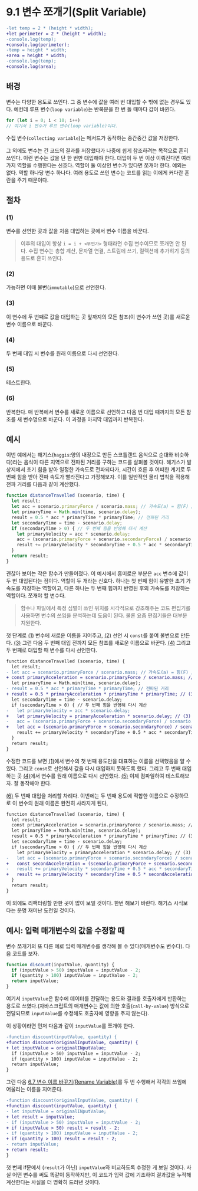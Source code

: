 # 9.1 변수 쪼개기(Split Variable)
``` diff
-let temp = 2 * (height * width);
+let perimeter = 2 * (height * width);
-console.log(temp);
+console.log(perimeter);
-temp = height * width;
+area = height * width;
-console.log(temp);
+console.log(area);
```
## 배경
변수는 다양한 용도로 쓰인다. 그 중 변수에 값을 여러 번 대입할 수 밖에 없는 경우도 있다. 예컨데 루프 변수(`loop variable`)는 반복문을 한 번 돌 때마다 값이 바뀐다.
``` javascript
for (let i = 0; i < 10; i++)
// 여기서 i 변수가 루프 변수(loop variable)이다.
```
수집 변수(`collecting variable`)는 메서드가 동작하는 중간중간 값을 저장한다.

그 외에도 변수는 긴 코드의 결과를 저장했다가 나중에 쉽게 참조하려는 목적으로 흔히 쓰인다. 이런 변수는 값을 단 한 번만 대입해야 한다. 대입이 두 번 이상 이뤄진다면 여러 가지 역할을 수행한다는 신호다. 역할이 둘 이상인 변수가 있다면 쪼개야 한다. 예외는 없다. 역할 하나당 변수 하나다. 여러 용도로 쓰인 변수는 코드를 읽는 이에게 커다란 혼란을 주기 때문이다.
## 절차
### (1)
변수를 선언한 곳과 값을 처음 대입하는 곳에서 변수 이름을 바꾼다.
> 이후의 대입이 항상 `i = i + <무언가>` 형태라면 수집 변수이므로 쪼개면 안 된다. 수집 변수는 총합 계산, 문자열 연결, 스트림에 쓰기, 컬렉션에 추가히기 등의 용도로 흔히 쓰인다.
### (2)
가능하면 이때 불변(`immutable`)으로 선언한다.
### (3)
이 변수에 두 번째로 값을 대입하는 곳 앞까지의 모든 참조(이 변수가 쓰인 곳)를 새로운 변수 이름으로 바꾼다.
### (4)
두 번째 대입 시 변수를 원래 이름으로 다시 선언한다.
### (5)
테스트한다.
### (6)
반복한다. 매 반복에서 변수를 새로운 이름으로 선언하고 다음 번 대입 때까지의 모든 참조를 새 변수명으로 바꾼다. 이 과정을 마지막 대입까지 반복한다.
## 예시
이번 예에서는 해기스(`haggis`:양의 내장으로 만든 스코틀랜드 음식으로 순대와 비슷하다)라는 음식이 다른 지역으로 전파된 거리를 구하는 코드를 살펴볼 것이다. 해기스가 발상지에서 초기 힘을 받아 일정한 가속도로 전파되다가, 시간이 흐른 후 어떠한 계기로 두 번째 힘을 받아 전파 속도가 빨라진다고 가정해보자. 이를 일반적인 물리 법칙을 적용해 전파 거리를 다음과 같이 계산했다.
``` javascript
function distanceTravelled (scenario, time) {
  let result;
  let acc = scenario.primaryForce / scenario.mass; // 가속도(a) = 힘(F) / 질량(m)
  let primaryTime = Math.min(time, scenario.delay);
  result = 0.5 * acc * primaryTime * primaryTime; // 전파된 거리
  let secondaryTime = time - scenario.delay;
  if (secondaryTime > 0) { // 두 번째 힘을 반영해 다시 계산
    let primaryVelocity = acc * scenario.delay;
    acc = (scenario.primaryForce + scenario.secondaryForce) / scenario.mass;
    result += primaryVelocity * secondaryTime + 0.5 * acc * secondaryTime * secondaryTime;
  }
  return result;
}
```
괜찮아 보이는 작은 함수가 만들어졌다. 이 예시에서 흥미로운 부분은 `acc` 변수에 값이 두 번 대입된다는 점이다. 역할이 두 개라는 신호다. 하나는 첫 번째 힘이 유발한 초기 가속도를 저장하는 역할이고, 다른 하나는 두 번째 힘까지 반영된 후의 가속도를 저장하는 역할이다. 쪼개야 할 변수다.
> 함수나 파일에서 특정 심벌이 쓰인 위치를 시각적으로 강조해주는 코드 편집기를 사용하면 변수의 쓰임을 분석하는데 도움이 된다. 물론 요즘 편집기들은 대부분 지원한다.

첫 단계로 [(1)](https://github.com/wonder13662/refactoring-v2/blob/writing/chapter09/9-1.md#1) 변수에 새로운 이름을 지어주고, [(2)](https://github.com/wonder13662/refactoring-v2/blob/writing/chapter09/9-1.md#2) 선언 시 `const`를 붙여 불변으로 만든다. [(3)](https://github.com/wonder13662/refactoring-v2/blob/writing/chapter09/9-1.md#3) 그런 다음 두 번째 대입 전까지 모든 참조를 새로운 이름으로 바꾼다. [(4)](https://github.com/wonder13662/refactoring-v2/blob/writing/chapter09/9-1.md#4) 그리고 두 번째로 대입할 때 변수를 다시 선언한다.

``` diff
function distanceTravelled (scenario, time) {
  let result;
- let acc = scenario.primaryForce / scenario.mass; // 가속도(a) = 힘(F) / 질량(m)
+ const primaryAcceleration = scenario.primaryForce / scenario.mass; // (1)(2)
  let primaryTime = Math.min(time, scenario.delay);
- result = 0.5 * acc * primaryTime * primaryTime; // 전파된 거리
+ result = 0.5 * primaryAcceleration * primaryTime * primaryTime; // (3)
  let secondaryTime = time - scenario.delay;
  if (secondaryTime > 0) { // 두 번째 힘을 반영해 다시 계산
-   let primaryVelocity = acc * scenario.delay;
+   let primaryVelocity = primaryAcceleration * scenario.delay; // (3)
-   acc = (scenario.primaryForce + scenario.secondaryForce) / scenario.mass;
+   let acc = (scenario.primaryForce + scenario.secondaryForce) / scenario.mass;
    result += primaryVelocity * secondaryTime + 0.5 * acc * secondaryTime * secondaryTime;
  }
  return result;
}
```
수정한 코드를 보면 [(1)](https://github.com/wonder13662/refactoring-v2/blob/writing/chapter09/9-1.md#1)에서 변수의 첫 번째 용도만을 대표하는 이름을 선택했음을 알 수 있다. 그리고 `const`로 선언해서 값을 다시 대입하지 못하도록 했다. 그리고 두 번째 대입하는 곳 [(4)](https://github.com/wonder13662/refactoring-v2/blob/writing/chapter09/9-1.md#4)에서 변수를 원래 이름으로 다시 선언했다. [(5)](https://github.com/wonder13662/refactoring-v2/blob/writing/chapter09/9-1.md#5) 이제 컴파일하여 테스트해보자. 잘 동작해야 한다.

[(6)](https://github.com/wonder13662/refactoring-v2/blob/writing/chapter09/9-1.md#6) 두 번째 대입을 처리할 차례다. 이번에는 두 번째 용도에 적합한 이름으로 수정하므로 이 변수의 원래 이름은 완전히 사라지게 된다,
``` diff
function distanceTravelled (scenario, time) {
  let result;
  const primaryAcceleration = scenario.primaryForce / scenario.mass; // (1)(2)
  let primaryTime = Math.min(time, scenario.delay);
  result = 0.5 * primaryAcceleration * primaryTime * primaryTime; // (3)
  let secondaryTime = time - scenario.delay;
  if (secondaryTime > 0) { // 두 번째 힘을 반영해 다시 계산
    let primaryVelocity = primaryAcceleration * scenario.delay; // (3)
-   let acc = (scenario.primaryForce + scenario.secondaryForce) / scenario.mass;
+   const secondAcceleration = (scenario.primaryForce + scenario.secondaryForce) / scenario.mass;
-   result += primaryVelocity * secondaryTime + 0.5 * acc * secondaryTime * secondaryTime;
+   result += primaryVelocity * secondaryTime + 0.5 * secondAcceleration * secondaryTime * secondaryTime;
  }
  return result;
}
```
이 외에도 리팩터링할 만한 곳이 많이 보일 것이다. 한번 해보기 바란다. 해기스 시식보다는 분명 재미난 도전일 것이다.
## 예시: 입력 매개변수의 값을 수정할 때
변수 쪼개기의 또 다른 예로 입력 매개변수를 생각해 볼 수 있다(매개변수도 변수다). 다음 코드를 보자.
``` javascript
function discount(inputValue, quantity) {
  if (inputValue > 50) inputValue = inputValue - 2;
  if (quantity > 100) inputValue = inputValue - 2;
  return inputValue;
}
```
여기서 `inputValue`은 함수에 데이터를 전달하는 용도와 결과를 호출자에게 반환하는 용도로 쓰였다.(자바스크립트의 매개변수는 값에 의한 호출(`call-by-value`) 방식으로 전달되므로 `inputValue`를 수정해도 호출자에 영향을 주지 않는다).

이 상황이라면 먼저 다음과 같이 `inputValue`를 쪼개야 한다.
``` diff
-function discount(inputValue, quantity) {
+function discount(originalInputValue, quantity) {
+ let inputValue = originalINputValue;
  if (inputValue > 50) inputValue = inputValue - 2;
  if (quantity > 100) inputValue = inputValue - 2;
  return inputValue;
}
```
그런 다음 [6.7 변수 이름 바꾸기(Rename Variable)](https://github.com/wonder13662/refactoring-v2/blob/writing/chapter06/6-7.md)를 두 번 수행해서 각각의 쓰임에 어울리는 이름을 지어준다.
``` diff
-function discount(originalInputValue, quantity) {
+function discount(inputValue, quantity) {  
- let inputValue = originalINputValue;
+ let result = inputValue;
- if (inputValue > 50) inputValue = inputValue - 2;
+ if (inputValue > 50) result = result - 2;
- if (quantity > 100) inputValue = inputValue - 2;
+ if (quantity > 100) result = result - 2;
- return inputValue;
+ return result;
}
```
첫 번째 if문에서 (`result`가 아닌) `inputValue`와 비교하도록 수정한 게 보일 것이다. 사실 어떤 변수를 써도 똑같이 동작하지만, 이 코드가 입력 값에 기초하여 결과값을 누적해 계산한다는 사실을 더 명확히 드러낸 것이다.